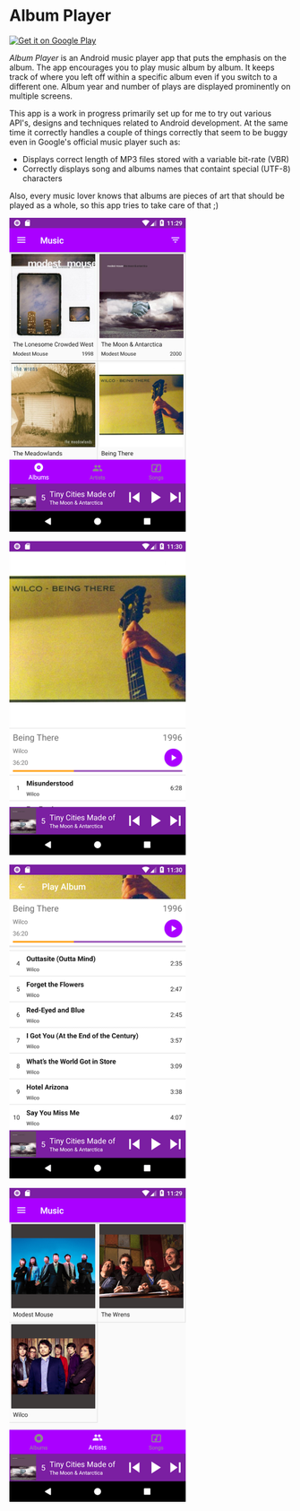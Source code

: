 Album Player
============

<a href="https://play.google.com/store/apps/details?id=org.willemsens.player">
    <img alt="Get it on Google Play"
        height="80"
        src="https://play.google.com/intl/en_us/badges/images/generic/en_badge_web_generic.png" />
</a>

*Album Player* is an Android music player app that puts the emphasis on the album.
The app encourages you to play music album by album. It keeps track of
where you left off within a specific album even if you switch to a
different one. Album year and number of plays are displayed prominently
on multiple screens.

This app is a work in progress primarily set up for me to try out various
API's, designs and techniques related to Android development. At the same time
it correctly handles a couple of things correctly that seem to be buggy even in
Google's official music player such as:
- Displays correct length of MP3 files stored with a variable bit-rate (VBR)
- Correctly displays song and albums names that containt special (UTF-8) characters

Also, every music lover knows that albums are pieces of art that should be played
as a whole, so this app tries to take care of that ;)

![/images/albums.png](/images/screenshot/albums.png)

![/images/album1.png](/images/screenshot/album1.png)

![/images/album2.png](/images/screenshot/album2.png)

![/images/artists.png](/images/screenshot/artists.png)
